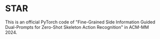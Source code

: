 # STAR
This is an official PyTorch code of "Fine-Grained Side Information Guided Dual-Prompts for Zero-Shot Skeleton Action Recognition" in ACM-MM 2024.
